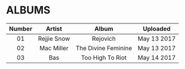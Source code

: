 # ALBUMS

Number | Artist | Album | Uploaded
:----: | :----: | :---: | :---:
01     | Rejjie Snow | Rejovich | May 13 2017
02     | Mac Miller | The Divine Feminine | May 13 2017
03     | Bas | Too High To Riot | May 14 2017
